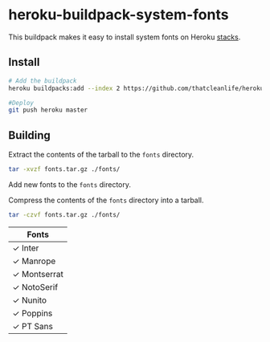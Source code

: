 # heroku-buildpack-system-fonts

This buildpack makes it easy to install system fonts on Heroku [stacks](https://devcenter.heroku.com/articles/stack).

## Install

```bash
# Add the buildpack
heroku buildpacks:add --index 2 https://github.com/thatcleanlife/heroku-buildpack-system-fonts.git

#Deploy
git push heroku master
```

## Building

Extract the contents of the tarball to the `fonts` directory.

```bash
tar -xvzf fonts.tar.gz ./fonts/
```

Add new fonts to the `fonts` directory.

Compress the contents of the `fonts` directory into a tarball.

```bash
tar -czvf fonts.tar.gz ./fonts/
```

| Fonts        |
| ------------ |
| ✓ Inter      |
| ✓ Manrope    |
| ✓ Montserrat |
| ✓ NotoSerif  |
| ✓ Nunito     |
| ✓ Poppins    |
| ✓ PT Sans    |
